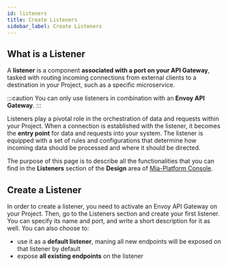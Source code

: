 ```yaml
---
id: listeners
title: Create Listeners
sidebar_label: Create Listeners
---
```


## What is a Listener

A **listener** is a component **associated with a port on your API Gateway**, tasked with routing incoming connections from external clients to a destination in your Project, such as a specific microservice.

:::caution
You can only use listeners in combination with an **Envoy API Gateway**.
:::

Listeners play a pivotal role in the orchestration of data and requests within your Project. When a connection is established with the listener, it becomes the **entry point** for data and requests into your system. The listener is equipped with a set of rules and configurations that determine how incoming data should be processed and where it should be directed.

The purpose of this page is to describe all the functionalities that you can find in the **Listeners** section of the **Design** area of [Mia-Platform Console](/development_suite/overview-dev-suite.md).

## Create a Listener

In order to create a listener, you need to activate an Envoy API Gateway on your Project. Then, go to the Listeners section and create your first listener. You can specify its name and port, and write a short description for it as well. You can also choose to:
- use it as a **default listener**, maning all new endpoints will be exposed on that listener by default
- expose **all existing endpoints** on the listener
